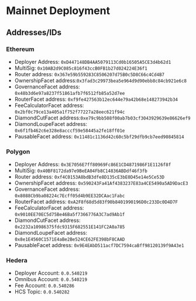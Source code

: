 # Mainnet Deployment

## Addresses/IDs

### Ethereum
- Deployer Address: `0xD447148DB4AA5079113Cd0b16505A5CE3d4b62d1`
- MultiSig: `0x10AB2d9C085c816f43ccB0FB1b27d024224E36f1`
- Router address: `0x367e59b559283C8506207d75B0c5D8C66c4Cd4B7`
- OwnershipFacet address:`0x3fad3c29973bea5e964d9d90ebb8c84cb921e6c8`
- GovernanceFacet address: `0x48b3d6e97a8237f51861afb7f6512fb85a52d7ee`
- RouterFacet address: `0xf9fe427563b12ec644e79a42b68e148273942b34`
- FeeCalculatorFacet address: `0x2bf0c79ce13a405a1f752f77227a28eec621f94c`
- DiamondCutFacet address:`0xe79c9bb508f00ab7b03cf3043929639e86626ef9`
- DiamondLoupeFacet address: `0x6f1fb462c6e328e8acccf59e58445a2fe18ff01e`
- PausableFacet address: `0x11481c1136d42c60c5bf29dfb9cb7eed90845814`

### Polygon
- Deployer Address: `0x3E7056E7ff80969Fc86E1CD4871986F1E1126f8f`
- MultiSig: `0x40BF8172da97e9BeEA04Fb8C14836ABDdf46f3fb`
- Router address: `0xf4C0153A8bdB3dfe8D135cE3bE0D45e14e5Ce53D`
- OwnershipFacet address: `0x590243Fa41Af4383237E83a4CE5490a5AD9DacE3`
- GovernanceFacet address: `0x8088Cb9ba08224c7Ecff05d4b9EE32DCAac1Fabc`
- RouterFacet address: `0xA2F8f68d5d83f90b8401990196D0c233Dc0D4D7F`
- FeeCalculatorFacet address: `0x9010EE70EC5d75Be46Ba5f7366776A3C7ad9Ab1f`
- DiamondCutFacet address: `0x2232a10986375fdc9315F682551E141FC2A0a785`
- DiamondLoupeFacet address: `0x8e1E4560C1571E4aBe2Be524CE62FE398bF8CAAD`
- PausableFacet address: `0x9E4EAbD511acf7DC7594caBff98120139f9A43e1`

### Hedera
- Deployer Account: `0.0.540219`
- Omnibus Account: `0.0.540219`
- Fee Account: `0.0.540286`
- HCS Topic: `0.0.540282`